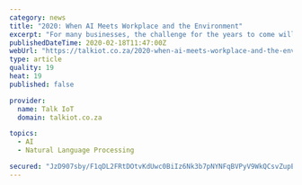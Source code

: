```yaml
---
category: news
title: "2020: When AI Meets Workplace and the Environment"
excerpt: "For many businesses, the challenge for the years to come will be to match the usability of the digital consumer world and translate it into a modern employee ... with the help of AI-powered speech recognition, we can address virtual assistants in natural language to get information or trigger actions. Also, ML algorithms allow fitness trackers ..."
publishedDateTime: 2020-02-18T11:47:00Z
webUrl: "https://talkiot.co.za/2020-when-ai-meets-workplace-and-the-environment/"
type: article
quality: 19
heat: 19
published: false

provider:
  name: Talk IoT
  domain: talkiot.co.za

topics:
  - AI
  - Natural Language Processing

secured: "JzD907sby/F1qDL2FRtDOtvKdUwc0BiIz6Nk3b7pNYNFqBVPyV9WkQCsvZupE6NTqPipVgLKuZI5ou0NP72GYiu8FYdb0aC3cc7VQawrNdJcuIxmcFwrfgmeph3wrg0lo1YF5qVi+LrABwxAJSTnP3qMpq9yLUZ87IxdyBTRJU2kR9M+37/DBh6eukUURzq04g9tL1V8SctJFyB0/EVjXLQSayxAnsVUxoy25So/a4kFZ0XUL7hyLSZ5TKkaKYNns5D/S3F4+iE6E+YxSqGQo8BVnqh4SiOJDzgIXPhvnNn+v2j0zA9VEsB4M7OYvMND8U7za8frHDGYT3hCRhnatmFIXlQt7+FrslbwOiqqzyX8eo3jQnyk0sxk5w1Y3E493xrAEWxT9iwqCBcXU3hRz2LcIBzQIQmKFVkxZKMcw9e7ei7YAScSQzJJ+eU9LwpkFpZbXztY/x7rIJBCom5lhZykOx34gdPCXN+Obo12i2I=;5bsiWcr8scVcYMwD+U7jEQ=="
---
```


